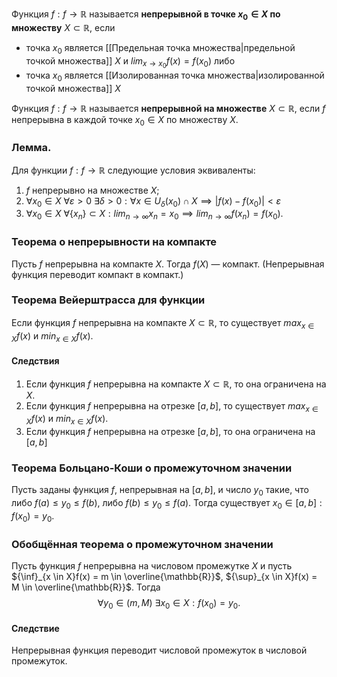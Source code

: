 Функция $f : f \rightarrow \mathbb{R}$ называется **непрерывной в точке $x_0 \in X$ по множеству** $X \subset \mathbb{R}$, если
* точка $x_0$ является [[Предельная точка множества|предельной точкой множества]] $X$ и $lim_{x \to x_0}f(x) = f(x_0)$ либо
* точка $x_0$ является [[Изолированная точка множества|изолированной точкой множества]] $X$

Функция $f : f \rightarrow \mathbb{R}$ называется **непрерывной на множестве** $X \subset \mathbb{R}$, если $f$ непрерывна в каждой точке $x_0 \in X$ по множеству $X$.

### Лемма.

Для функции $f : f \rightarrow \mathbb{R}$ следующие условия эквиваленты:
1. $f$ непрерывно на множестве $X$;
2. $\forall x_0 \in X \: \forall \varepsilon > 0 \: \exists \delta > 0 : \forall x \in U_{\delta}(x_0) \cap X \implies |f(x) - f(x_0)| < \varepsilon$
3. $\forall x_0 \in X \: \forall \{x_n\} \subset X : lim_{n \to \infty}x_n = x_0 \implies lim_{n \to \infty}f(x_n) = f(x_0)$.

### Теорема о непрерывности на компакте

Пусть $f$ непрерывна на компакте $X$. Тогда $f(X)$ — компакт. (Непрерывная функция переводит компакт в компакт.)

### Теорема Вейерштрасса для функции

Если функция $f$ непрерывна на компакте $X \subset \mathbb{R}$, то существует ${max}_{x \in X}f(x)$ и ${min}_{x \in X}f(x)$.

#### Следствия

1. Если функция $f$ непрерывна на компакте $X \subset \mathbb{R}$, то она ограничена на $X$.
2. Если функция $f$ непрерывна на отрезке $[a, b]$, то существует ${max}_{x \in X}f(x)$ и ${min}_{x \in X}f(x)$.
3. Если функция $f$ непрерывна на отрезке $[a, b]$, то она ограничена на $[a, b]$

### Теорема Больцано-Коши о промежуточном значении

Пусть заданы функция $f$, непрерывная на $[a, b]$, и число $y_0$ такие, что либо $f(a) \leq y_0 \leq f(b)$, либо $f(b) \leq y_0 \leq f(a)$. Тогда существует $x_0 \in [a, b] : f(x_0) = y_0$.

### Обобщённая теорема о промежуточном значении

Пусть функция $f$ непрерывна на числовом промежутке $X$ и пусть ${\inf}_{x \in X}f(x) = m \in \overline{\mathbb{R}}$, ${\sup}_{x \in X}f(x) = M \in \overline{\mathbb{R}}$. Тогда $$\forall y_0 \in (m, M) \: \exists x_0 \in X : f(x_0) = y_0.$$
#### Следствие

Непрерывная функция переводит числовой промежуток в числовой промежуток.